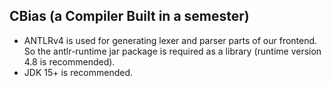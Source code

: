 ## CBias (a Compiler Built in a semester)

- ANTLRv4 is used for generating lexer and parser parts of our frontend. So the antlr-runtime jar package is required as
a library (runtime version 4.8 is recommended).
- JDK 15+ is recommended.